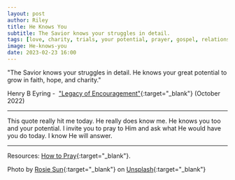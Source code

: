 ```yaml
---
layout: post
author: Riley
title: He Knows You
subtitle: The Savior knows your struggles in detail.
tags: [love, charity, trials, your potential, prayer, gospel, relationships]
image: He-knows-you
date: 2023-02-23 16:00
---
```


"The Savior knows your struggles in detail. He knows your great potential to grow in faith, hope, and charity."

Henry B Eyring -  ["Legacy of Encouragement"](https://www.churchofjesuschrist.org/study/general-conference/2022/10/51eyring?id=p30&lang=eng#p30){:target="_blank"} (October 2022)

***

This quote really hit me today. He really does know me. He knows you too and your potential. I invite you to pray to Him and ask what He would have you do today. I know He will answer.

***

Resources: [How to Pray](https://www.churchofjesuschrist.org/comeuntochrist/believe/god/how-to-pray){:target="_blank"}.

Photo by [Rosie Sun](https://unsplash.com/@rosiesun?utm_source=unsplash&utm_medium=referral&utm_content=creditCopyText){:target="_blank"} on [Unsplash](https://unsplash.com/photos/rTwhmFSoXC8?utm_source=unsplash&utm_medium=referral&utm_content=creditCopyText){:target="_blank"}
